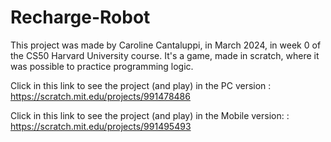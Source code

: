 # Recharge-Robot
This project was made by Caroline Cantaluppi, in March 2024, in week 0 of the CS50 Harvard University course. 
It's a game, made in scratch, where it was possible to practice programming logic.

Click in this link to see the project (and play) in the PC version : https://scratch.mit.edu/projects/991478486 

Click in this link to see the project (and play) in the Mobile version: : https://scratch.mit.edu/projects/991495493
